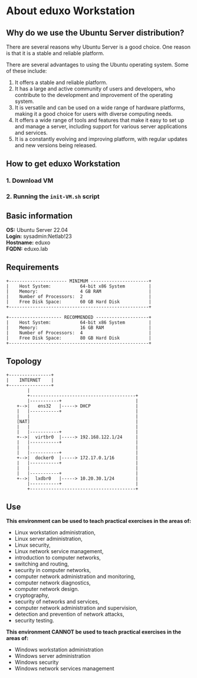# About eduxo Workstation

## Why do we use the Ubuntu Server distribution?

There are several reasons why Ubuntu Server is a good choice. One reason is that it is a stable and reliable platform.

There are several advantages to using the Ubuntu operating system. Some of these include:

1. It offers a stable and reliable platform.
2. It has a large and active community of users and developers, who contribute to the development and improvement of the operating system.
3. It is versatile and can be used on a wide range of hardware platforms, making it a good choice for users with diverse computing needs.
4. It offers a wide range of tools and features that make it easy to set up and manage a server, including support for various server applications and services.
5. It is a constantly evolving and improving platform, with regular updates and new versions being released. 


## How to get eduxo Workstation

### 1. Download VM



### 2. Running the ```init-VM.sh``` script

## Basic information

**OS:** Ubuntu Server 22.04  
**Login:** sysadmin:Netlab!23  
**Hostname:** eduxo  
**FQDN:** eduxo.lab 


## Requirements

```
+---------------------- MINIMUM ----------------------+
|    Host System:           64-bit x86 System         |
|    Memory:                4 GB RAM                  |
|    Number of Processors:  2                         |
|    Free Disk Space:       60 GB Hard Disk           |
+-----------------------------------------------------+

+-------------------- RECOMMENDED --------------------+
|    Host System:           64-bit x86 System         |
|    Memory:                16 GB RAM                 |
|    Number of Processors:  4                         |
|    Free Disk Space:       80 GB Hard Disk           |
+-----------------------------------------------------+
```


## Topology 
```
+----------------+
|    INTERNET    |
+----------------+
        |
        +----------------------------------------+
        |-----------+                            |
    +-->|   ens32   |-----> DHCP                 |
    |   |-----------+                            |
    |   |                                        |
    [NAT]                                        |
    |   |                                        |                               
    |   |-----------+                            |
    +-->|  virtbr0  |-----> 192.168.122.1/24     |
    |   |-----------+                            |
    |   |                                        |                                  
    |   |-----------+                            |
    +-->|  docker0  |-----> 172.17.0.1/16        |
    |   |-----------+                            |
    |   |                                        |                                  
    |   |-----------+                            |
    +-->|  lxdbr0   |-----> 10.20.30.1/24        |
        |-----------+                            |
        +----------------------------------------+
```


## Use 

**This environment can be used to teach practical exercises in the areas of:**
- Linux workstation administration,
- Linux server administration,
- Linux security,
- Linux network service management,
- introduction to computer networks,
- switching and routing,
- security in computer networks,
- computer network administration and monitoring,
- computer network diagnostics,
- computer network design.
- cryptography,
- security of networks and services,
- computer network administration and supervision,
- detection and prevention of network attacks,
- security testing.

**This environment CANNOT be used to teach practical exercises in the areas of:**
- Windows workstation administration
- Windows server administration
- Windows security
- Windows network services management
